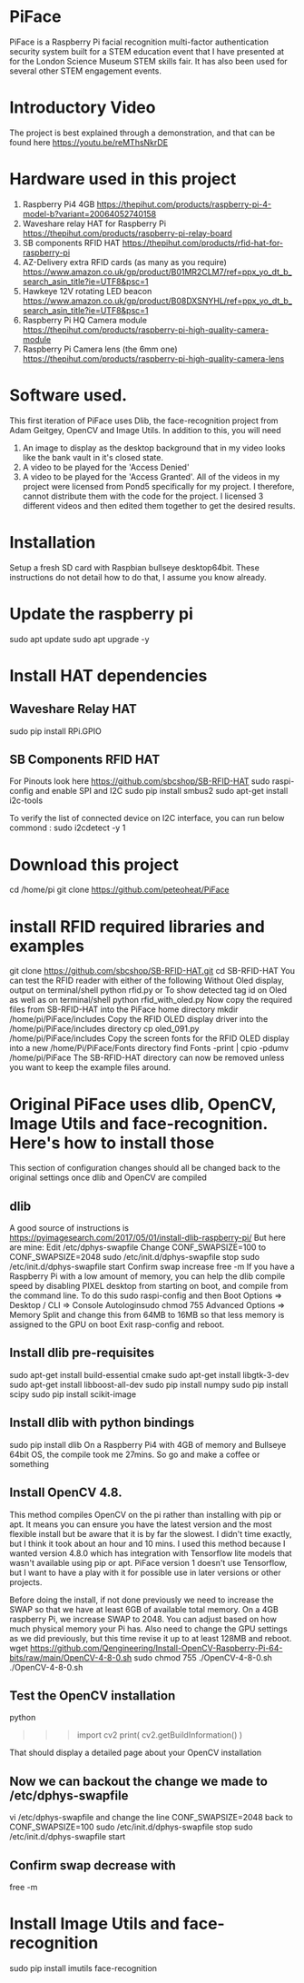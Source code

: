 # PiFace
PiFace is a Raspberry Pi facial recognition multi-factor authentication security system built for a STEM education event that I have presented at for the London Science Museum STEM skills fair. It has also been used for several other STEM engagement events.

# Introductory Video
The project is best explained through a demonstration, and that can be found here https://youtu.be/reMThsNkrDE

# Hardware used in this project
1. Raspberry Pi4 4GB https://thepihut.com/products/raspberry-pi-4-model-b?variant=20064052740158
2. Waveshare relay HAT for Raspberry Pi https://thepihut.com/products/raspberry-pi-relay-board
3. SB components RFID HAT https://thepihut.com/products/rfid-hat-for-raspberry-pi
4. AZ-Delivery extra RFID cards (as many as you require) https://www.amazon.co.uk/gp/product/B01MR2CLM7/ref=ppx_yo_dt_b_search_asin_title?ie=UTF8&psc=1
5. Hawkeye 12V rotating LED beacon https://www.amazon.co.uk/gp/product/B08DXSNYHL/ref=ppx_yo_dt_b_search_asin_title?ie=UTF8&psc=1
6. Raspberry Pi HQ Camera module https://thepihut.com/products/raspberry-pi-high-quality-camera-module
7. Raspberry Pi Camera lens (the 6mm one) https://thepihut.com/products/raspberry-pi-high-quality-camera-lens

# Software used.
This first iteration of PiFace uses Dlib, the face-recognition project from Adam Geitgey, OpenCV and Image Utils. In addition to this, you will need 
1. An image to display as the desktop background that in my video looks like the bank vault in it's closed state.
2. A video to be played for the 'Access Denied'
3. A video to be played for the 'Access Granted'.
All of the videos in my project were licensed from Pond5 specifically for my project. I therefore, cannot distribute them with the code for the project.
I licensed 3 different videos and then edited them together to get the desired results.

# Installation
Setup a fresh SD card with Raspbian bullseye desktop64bit. These instructions do not detail how to do that, I assume you know already.

# Update the raspberry pi
sudo apt update
sudo apt upgrade -y

# Install HAT dependencies
## Waveshare Relay HAT
sudo pip install RPi.GPIO

## SB Components RFID HAT
For Pinouts look here https://github.com/sbcshop/SB-RFID-HAT
sudo raspi-config and enable SPI and I2C
sudo pip install smbus2
sudo apt-get install i2c-tools

To verify the list of connected device on I2C interface, you can run below commond :
sudo i2cdetect -y 1

# Download this project
cd /home/pi
git clone https://github.com/peteoheat/PiFace

# install RFID required libraries and examples
git clone https://github.com/sbcshop/SB-RFID-HAT.git
cd SB-RFID-HAT
You can test the RFID reader with either of the following
Without Oled display, output on terminal/shell
python rfid.py
or
To show detected tag id on Oled as well as on terminal/shell
python rfid_with_oled.py
Now copy the required files from SB-RFID-HAT into the PiFace home directory
mkdir /home/pi/PiFace/includes
Copy the RFID OLED display driver into the /home/pi/PiFace/includes directory
cp oled_091.py /home/pi/PiFace/includes
Copy the screen fonts for the RFID OLED display into a new /home/Pi/PiFace/Fonts directory
find Fonts -print | cpio -pdumv /home/pi/PiFace
The SB-RFID-HAT directory can now be removed unless you want to keep the example files around.

# Original PiFace uses dlib, OpenCV, Image Utils and face-recognition. Here's how to install those
This section of configuration changes should all be changed back to the original settings once dlib and OpenCV are compiled
## dlib
A good source of instructions is https://pyimagesearch.com/2017/05/01/install-dlib-raspberry-pi/
But here are mine:
Edit /etc/dphys-swapfile
Change CONF_SWAPSIZE=100 to CONF_SWAPSIZE=2048
sudo /etc/init.d/dphys-swapfile stop
sudo /etc/init.d/dphys-swapfile start
Confirm swap increase
free -m
If you have a Raspberry Pi with a low amount of memory, you can help the dlib compile speed by disabling
PIXEL desktop from starting on boot, and compile from the command line. To do this sudo raspi-config and then
Boot Options => Desktop / CLI => Console Autologinsudo chmod 755
Advanced Options => Memory Split and change this from 64MB to 16MB so that less memory is assigned to the GPU on boot
Exit rasp-config and reboot.

## Install dlib pre-requisites
sudo apt-get install build-essential cmake
sudo apt-get install libgtk-3-dev
sudo apt-get install libboost-all-dev
sudo pip install numpy
sudo pip install scipy
sudo pip install scikit-image

## Install dlib with python bindings
sudo pip install dlib
On a Raspberry Pi4 with 4GB of memory and Bullseye 64bit OS, the compile took me 27mins. So go and make a coffee or something

## Install OpenCV 4.8. 
This method compiles OpenCV on the pi rather than installing with pip or apt. It means you can ensure you have the
latest version and the most flexible install but be aware that it is by far the slowest. I didn't time exactly, but I think it took about an hour and 10 mins.
I used this method because I wanted version 4.8.0 which has integration with Tensorflow lite models that wasn't available using pip or apt.
PiFace version 1 doesn't use Tensorflow, but I want to have a play with it for possible use in later versions or other projects.

Before doing the install, if not done previously we need to increase the SWAP so that we have at least 6GB of available total memory.
On a 4GB raspberry Pi, we increase SWAP to 2048. You can adjust based on how much physical memory your Pi has.
Also need to change the GPU settings as we did previously, but this time revise it up to at least 128MB and reboot.
wget https://github.com/Qengineering/Install-OpenCV-Raspberry-Pi-64-bits/raw/main/OpenCV-4-8-0.sh
sudo chmod 755 ./OpenCV-4-8-0.sh
./OpenCV-4-8-0.sh

## Test the OpenCV installation
python
>>> import cv2
>>> print( cv2.getBuildInformation() )

That should display a detailed page about your OpenCV installation

## Now we can backout the change we made to /etc/dphys-swapfile
vi /etc/dphys-swapfile and change the line CONF_SWAPSIZE=2048 back to CONF_SWAPSIZE=100
sudo /etc/init.d/dphys-swapfile stop
sudo /etc/init.d/dphys-swapfile start
## Confirm swap decrease with
free -m

# Install Image Utils and face-recognition
sudo pip install imutils face-recognition

